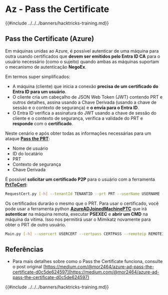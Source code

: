 # Az - Pass the Certificate

{{#include ../../../banners/hacktricks-training.md}}

## Pass the Certificate (Azure)

Em máquinas unidas ao Azure, é possível autenticar de uma máquina para outra usando certificados que **devem ser emitidos pelo Entra ID CA** para o usuário necessário (como o sujeito) quando ambas as máquinas suportam o mecanismo de autenticação **NegoEx**.

Em termos super simplificados:

- A máquina (cliente) que inicia a conexão **precisa de um certificado do Entra ID para um usuário**.
- O cliente cria um cabeçalho de JSON Web Token (JWT) contendo PRT e outros detalhes, assina usando a Chave Derivada (usando a chave de sessão e o contexto de segurança) e **o envia para o Entra ID**.
- O Entra ID verifica a assinatura do JWT usando a chave de sessão do cliente e o contexto de segurança, verifica a validade do PRT e **responde** com o **certificado**.

Neste cenário e após obter todas as informações necessárias para um ataque [**Pass the PRT**](az-primary-refresh-token-prt.md):

- Nome de usuário
- ID do locatário
- PRT
- Contexto de segurança
- Chave Derivada

É possível **solicitar um certificado P2P** para o usuário com a ferramenta [**PrtToCert**](https://github.com/morRubin/PrtToCert)**:**
```bash
RequestCert.py [-h] --tenantId TENANTID --prt PRT --userName USERNAME --hexCtx HEXCTX --hexDerivedKey HEXDERIVEDKEY [--passPhrase PASSPHRASE]
```
Os certificados durarão o mesmo que o PRT. Para usar o certificado, você pode usar a ferramenta python [**AzureADJoinedMachinePTC**](https://github.com/morRubin/AzureADJoinedMachinePTC) que irá **autenticar** na máquina remota, executar **PSEXEC** e **abrir um CMD** na máquina da vítima. Isso nos permitirá usar o Mimikatz novamente para obter o PRT de outro usuário.
```bash
Main.py [-h] --usercert USERCERT --certpass CERTPASS --remoteip REMOTEIP
```
## Referências

- Para mais detalhes sobre como o Pass the Certificate funciona, consulte o post original [https://medium.com/@mor2464/azure-ad-pass-the-certificate-d0c5de624597](https://medium.com/@mor2464/azure-ad-pass-the-certificate-d0c5de624597)

{{#include ../../../banners/hacktricks-training.md}}
